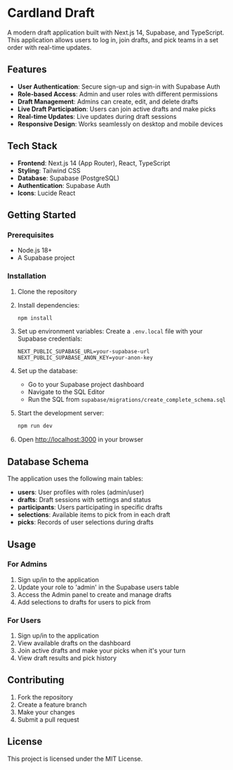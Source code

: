 # Cardland Draft

A modern draft application built with Next.js 14, Supabase, and TypeScript. This application allows users to log in, join drafts, and pick teams in a set order with real-time updates.

## Features

- **User Authentication**: Secure sign-up and sign-in with Supabase Auth
- **Role-based Access**: Admin and user roles with different permissions
- **Draft Management**: Admins can create, edit, and delete drafts
- **Live Draft Participation**: Users can join active drafts and make picks
- **Real-time Updates**: Live updates during draft sessions
- **Responsive Design**: Works seamlessly on desktop and mobile devices

## Tech Stack

- **Frontend**: Next.js 14 (App Router), React, TypeScript
- **Styling**: Tailwind CSS
- **Database**: Supabase (PostgreSQL)
- **Authentication**: Supabase Auth
- **Icons**: Lucide React

## Getting Started

### Prerequisites

- Node.js 18+ 
- A Supabase project

### Installation

1. Clone the repository
2. Install dependencies:
   ```bash
   npm install
   ```

3. Set up environment variables:
   Create a `.env.local` file with your Supabase credentials:
   ```
   NEXT_PUBLIC_SUPABASE_URL=your-supabase-url
   NEXT_PUBLIC_SUPABASE_ANON_KEY=your-anon-key
   ```

4. Set up the database:
   - Go to your Supabase project dashboard
   - Navigate to the SQL Editor
   - Run the SQL from `supabase/migrations/create_complete_schema.sql`

5. Start the development server:
   ```bash
   npm run dev
   ```

6. Open [http://localhost:3000](http://localhost:3000) in your browser

## Database Schema

The application uses the following main tables:

- **users**: User profiles with roles (admin/user)
- **drafts**: Draft sessions with settings and status
- **participants**: Users participating in specific drafts
- **selections**: Available items to pick from in each draft
- **picks**: Records of user selections during drafts

## Usage

### For Admins

1. Sign up/in to the application
2. Update your role to 'admin' in the Supabase users table
3. Access the Admin panel to create and manage drafts
4. Add selections to drafts for users to pick from

### For Users

1. Sign up/in to the application
2. View available drafts on the dashboard
3. Join active drafts and make your picks when it's your turn
4. View draft results and pick history

## Contributing

1. Fork the repository
2. Create a feature branch
3. Make your changes
4. Submit a pull request

## License

This project is licensed under the MIT License.